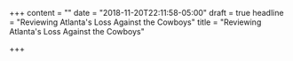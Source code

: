 +++
content = ""
date = "2018-11-20T22:11:58-05:00"
draft = true
headline = "Reviewing Atlanta's Loss Against the Cowboys"
title = "Reviewing Atlanta's Loss Against the Cowboys"

+++
